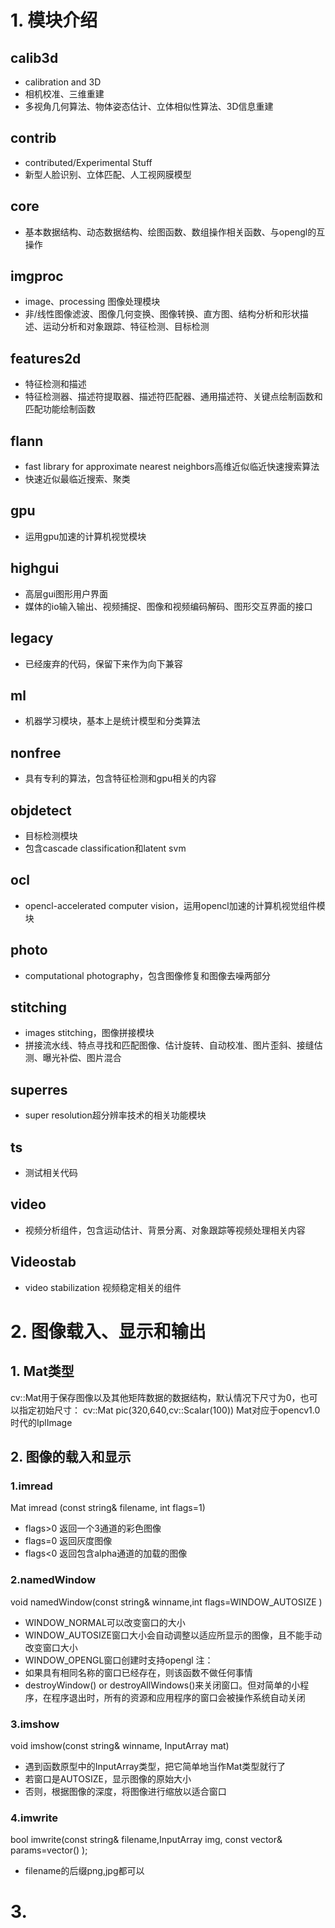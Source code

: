 # 1. 模块介绍
## calib3d
- calibration and 3D
- 相机校准、三维重建
- 多视角几何算法、物体姿态估计、立体相似性算法、3D信息重建
## contrib
- contributed/Experimental Stuff
- 新型人脸识别、立体匹配、人工视网膜模型
## core
- 基本数据结构、动态数据结构、绘图函数、数组操作相关函数、与opengl的互操作
## imgproc
- image、processing 图像处理模块
- 非/线性图像滤波、图像几何变换、图像转换、直方图、结构分析和形状描述、运动分析和对象跟踪、特征检测、目标检测
## features2d
- 特征检测和描述
- 特征检测器、描述符提取器、描述符匹配器、通用描述符、关键点绘制函数和匹配功能绘制函数
## flann
- fast library for approximate nearest neighbors高维近似临近快速搜索算法
- 快速近似最临近搜索、聚类
## gpu
- 运用gpu加速的计算机视觉模块
## highgui
- 高层gui图形用户界面
- 媒体的io输入输出、视频捕捉、图像和视频编码解码、图形交互界面的接口
## legacy
- 已经废弃的代码，保留下来作为向下兼容
## ml
- 机器学习模块，基本上是统计模型和分类算法
## nonfree
- 具有专利的算法，包含特征检测和gpu相关的内容
## objdetect
- 目标检测模块
- 包含cascade classification和latent svm
## ocl
- opencl-accelerated computer vision，运用opencl加速的计算机视觉组件模块
## photo
- computational photography，包含图像修复和图像去噪两部分
## stitching
- images stitching，图像拼接模块
- 拼接流水线、特点寻找和匹配图像、估计旋转、自动校准、图片歪斜、接缝估测、曝光补偿、图片混合
## superres
- super resolution超分辨率技术的相关功能模块
## ts
- 测试相关代码
## video
- 视频分析组件，包含运动估计、背景分离、对象跟踪等视频处理相关内容
## Videostab
- video stabilization 视频稳定相关的组件

# 2. 图像载入、显示和输出
## 1. Mat类型
cv::Mat用于保存图像以及其他矩阵数据的数据结构，默认情况下尺寸为0，也可以指定初始尺寸：
cv::Mat pic(320,640,cv::Scalar(100))
Mat对应于opencv1.0时代的IplImage

## 2. 图像的载入和显示
### 1.imread
Mat imread (const string& filename, int flags=1)
- flags>0 返回一个3通道的彩色图像
- flags=0 返回灰度图像
- flags<0 返回包含alpha通道的加载的图像
### 2.namedWindow
void namedWindow(const string& winname,int flags=WINDOW_AUTOSIZE )
- WINDOW_NORMAL可以改变窗口的大小
- WINDOW_AUTOSIZE窗口大小会自动调整以适应所显示的图像，且不能手动改变窗口大小
- WINDOW_OPENGL窗口创建时支持opengl
注：
- 如果具有相同名称的窗口已经存在，则该函数不做任何事情
- destroyWindow() or destroyAllWindows()来关闭窗口。但对简单的小程序，在程序退出时，所有的资源和应用程序的窗口会被操作系统自动关闭
### 3.imshow
void imshow(const string& winname, InputArray mat)
- 遇到函数原型中的InputArray类型，把它简单地当作Mat类型就行了
- 若窗口是AUTOSIZE，显示图像的原始大小
- 否则，根据图像的深度，将图像进行缩放以适合窗口
### 4.imwrite
bool imwrite(const string& filename,InputArray img, const vector<int>& params=vector<int>() );
- filename的后缀png,jpg都可以

# 3.

